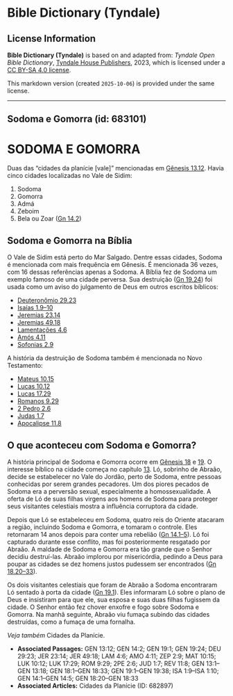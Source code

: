# Bible Dictionary (Tyndale)

## License Information

**Bible Dictionary (Tyndale)** is based on and adapted from: _Tyndale Open Bible Dictionary_, [Tyndale House Publishers](https://tyndaleopenresources.com/), 2023, which is licensed under a [CC BY-SA 4.0 license](https://creativecommons.org/licenses/by-sa/4.0/legalcode.en).

This markdown version (created `2025-10-06`) is provided under the same license.



--------------------------------

## Sodoma e Gomorra (id: 683101)

SODOMA E GOMORRA
================

Duas das “cidades da planície \[vale]” mencionadas em [Gênesis 13\.12](https://ref.ly/Gen13:12). Havia cinco cidades localizadas no Vale de Sidim:

1. Sodoma
2. Gomorra
3. Admá
4. Zeboim
5. Bela ou Zoar ([Gn 14\.2](https://ref.ly/Gen14:2))

Sodoma e Gomorra na Bíblia
--------------------------

O Vale de Sidim está perto do Mar Salgado. Dentre essas cidades, Sodoma é mencionada com mais frequência em Gênesis. É mencionada 36 vezes, com 16 dessas referências apenas a Sodoma. A Bíblia fez de Sodoma um exemplo famoso de uma cidade perversa. Sua destruição ([Gn 19\.24](https://ref.ly/Gen19:24)) foi usada como um aviso do julgamento de Deus em outros escritos bíblicos:

* [Deuteronômio 29\.23](https://ref.ly/Deut29:23)
* [Isaías 1\.9–10](https://ref.ly/Isa1:9-Isa1:10)
* [Jeremias 23\.14](https://ref.ly/Jer23:14)
* [Jeremias 49\.18](https://ref.ly/Jer49:18)
* [Lamentações 4\.6](https://ref.ly/Lam4:6)
* [Amós 4\.11](https://ref.ly/Amos4:11)
* [Sofonias 2\.9](https://ref.ly/Zeph2:9)

A história da destruição de Sodoma também é mencionada no Novo Testamento:

* [Mateus 10\.15](https://ref.ly/Matt10:15)
* [Lucas 10\.12](https://ref.ly/Luke10:12)
* [Lucas 17\.29](https://ref.ly/Luke17:29)
* [Romanos 9\.29](https://ref.ly/Rom9:29)
* [2 Pedro 2\.6](https://ref.ly/2Pet2:6)
* [Judas 1\.7](https://ref.ly/Jude1:7)
* [Apocalipse 11\.8](https://ref.ly/Rev11:8)

O que aconteceu com Sodoma e Gomorra?
-------------------------------------

A história principal de Sodoma e Gomorra ocorre em [Gênesis 18](https://ref.ly/Gen18:1-Gen18:33) e [19](https://ref.ly/Gen19:1-Gen19:38). O interesse bíblico na cidade começa no capítulo [13](https://ref.ly/Gen13:1-Gen13:18). Ló, sobrinho de Abraão, decide se estabelecer no Vale do Jordão, perto de Sodoma, entre pessoas conhecidas por serem grandes pecadores. Um dos piores pecados de Sodoma era a perversão sexual, especialmente a homossexualidade. A oferta de Ló de suas filhas virgens aos homens de Sodoma para proteger seus visitantes celestiais mostra a influência corruptora da cidade.

Depois que Ló se estabeleceu em Sodoma, quatro reis do Oriente atacaram a região, incluindo Sodoma e Gomorra, e tomaram o controle. Eles retornaram 14 anos depois para conter uma rebelião ([Gn 14\.1–5](https://ref.ly/Gen14:1-Gen14:5)). Ló foi capturado durante esse conflito, mas foi posteriormente resgatado por Abraão. A maldade de Sodoma e Gomorra era tão grande que o Senhor decidiu destruí\-las. Abraão implorou por misericórdia, pedindo a Deus para poupar as cidades se dez homens justos pudessem ser encontrados ([Gn 18\.20–33](https://ref.ly/Gen18:20-Gen18:33)).

Os dois visitantes celestiais que foram de Abraão a Sodoma encontraram Ló sentado à porta da cidade ([Gn 19\.1](https://ref.ly/Gen19:1)). Eles informaram Ló sobre o plano de Deus e insistiram para que ele, sua esposa e suas duas filhas fugissem da cidade. O Senhor então fez chover enxofre e fogo sobre Sodoma e Gomorra. Na manhã seguinte, Abraão viu fumaça subindo das cidades destruídas, como a fumaça de uma fornalha.

*Veja também* Cidades da Planície.

* **Associated Passages:** GEN 13:12; GEN 14:2; GEN 19:1; GEN 19:24; DEU 29:23; JER 23:14; JER 49:18; LAM 4:6; AMO 4:11; ZEP 2:9; MAT 10:15; LUK 10:12; LUK 17:29; ROM 9:29; 2PE 2:6; JUD 1:7; REV 11:8; GEN 13:1–GEN 13:18; GEN 18:1–GEN 18:33; GEN 19:1–GEN 19:38; ISA 1:9–ISA 1:10; GEN 14:1–GEN 14:5; GEN 18:20–GEN 18:33
* **Associated Articles:** Cidades da Planície (ID: 682897)

